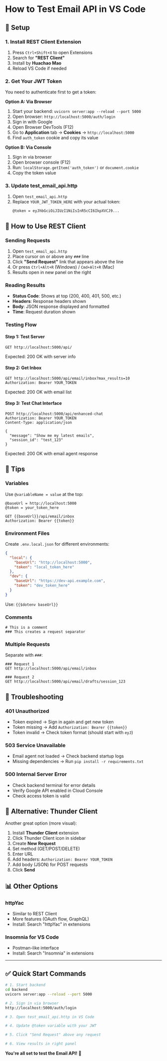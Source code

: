 # How to Test Email API in VS Code

## 🔧 Setup

### 1. Install REST Client Extension
1. Press `Ctrl+Shift+X` to open Extensions
2. Search for **"REST Client"**
3. Install by **Huachao Mao**
4. Reload VS Code if needed

### 2. Get Your JWT Token
You need to authenticate first to get a token:

**Option A: Via Browser**
1. Start your backend: `uvicorn server:app --reload --port 5000`
2. Open browser: `http://localhost:5000/auth/login`
3. Sign in with Google
4. Open Browser DevTools (F12)
5. Go to **Application** tab → **Cookies** → `http://localhost:5000`
6. Find `auth_token` cookie and copy its value

**Option B: Via Console**
1. Sign in via browser
2. Open browser console (F12)
3. Run: `localStorage.getItem('auth_token')` or `document.cookie`
4. Copy the token value

### 3. Update test_email_api.http
1. Open `test_email_api.http`
2. Replace `YOUR_JWT_TOKEN_HERE` with your actual token:
   ```
   @token = eyJhbGciOiJIUzI1NiIsInR5cCI6IkpXVCJ9...
   ```

## 🚀 How to Use REST Client

### Sending Requests
1. Open `test_email_api.http`
2. Place cursor on or above any `###` line
3. Click **"Send Request"** link that appears above the line
4. Or press `Ctrl+Alt+R` (Windows) / `Cmd+Alt+R` (Mac)
5. Results open in new panel on the right

### Reading Results
- **Status Code**: Shows at top (200, 400, 401, 500, etc.)
- **Headers**: Response headers shown
- **Body**: JSON response displayed and formatted
- **Time**: Request duration shown

### Testing Flow

#### Step 1: Test Server
```http
GET http://localhost:5000/api/
```
Expected: 200 OK with server info

#### Step 2: Get Inbox
```http
GET http://localhost:5000/api/email/inbox?max_results=10
Authorization: Bearer YOUR_TOKEN
```
Expected: 200 OK with email list

#### Step 3: Test Chat Interface
```http
POST http://localhost:5000/api/enhanced-chat
Authorization: Bearer YOUR_TOKEN
Content-Type: application/json

{
  "message": "Show me my latest emails",
  "session_id": "test_123"
}
```
Expected: 200 OK with email agent response

## 📝 Tips

### Variables
Use `@variableName = value` at the top:
```http
@baseUrl = http://localhost:5000
@token = your_token_here

GET {{baseUrl}}/api/email/inbox
Authorization: Bearer {{token}}
```

### Environment Files
Create `.env.local.json` for different environments:
```json
{
  "local": {
    "baseUrl": "http://localhost:5000",
    "token": "local_token_here"
  },
  "dev": {
    "baseUrl": "https://dev-api.example.com",
    "token": "dev_token_here"
  }
}
```

Use: `{{$dotenv baseUrl}}`

### Comments
```http
# This is a comment
### This creates a request separator
```

### Multiple Requests
Separate with `###`:
```http
### Request 1
GET http://localhost:5000/api/email/inbox

### Request 2
GET http://localhost:5000/api/email/drafts/session_123
```

## 🐛 Troubleshooting

### 401 Unauthorized
- Token expired → Sign in again and get new token
- Token missing → Add `Authorization: Bearer {{token}}`
- Token invalid → Check token format (should start with `eyJ`)

### 503 Service Unavailable
- Email agent not loaded → Check backend startup logs
- Missing dependencies → Run `pip install -r requirements.txt`

### 500 Internal Server Error
- Check backend terminal for error details
- Verify Google API enabled in Cloud Console
- Check access token is valid

## 🎯 Alternative: Thunder Client

Another great option (more visual):

1. Install **Thunder Client** extension
2. Click Thunder Client icon in sidebar
3. Create **New Request**
4. Set method (GET/POST/DELETE)
5. Enter URL
6. Add headers: `Authorization: Bearer YOUR_TOKEN`
7. Add body (JSON) for POST requests
8. Click **Send**

## 📊 Other Options

### httpYac
- Similar to REST Client
- More features (OAuth flow, GraphQL)
- Install: Search "httpYac" in extensions

### Insomnia for VS Code
- Postman-like interface
- Install: Search "Insomnia" in extensions

---

## ✅ Quick Start Commands

```bash
# 1. Start backend
cd backend
uvicorn server:app --reload --port 5000

# 2. Sign in via browser
http://localhost:5000/auth/login

# 3. Open test_email_api.http in VS Code

# 4. Update @token variable with your JWT

# 5. Click "Send Request" above any request

# 6. View results in right panel
```

**You're all set to test the Email API!** 🚀
